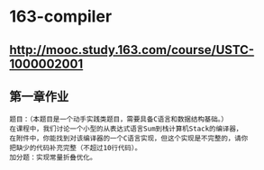 # 163-compiler
## http://mooc.study.163.com/course/USTC-1000002001


## 第一章作业
```
题目：（本题目是一个动手实践类题目，需要具备C语言和数据结构基础。）
在课程中，我们讨论一个小型的从表达式语言Sum到栈计算机Stack的编译器，
在附件中，你能找到对该编译器的一个C语言实现，但这个实现是不完整的，请你
把缺少的代码补充完整（不超过10行代码）。
加分题：实现常量折叠优化。

```